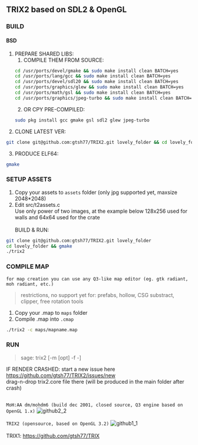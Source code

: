 ## TRIX2 based on SDL2 & OpenGL<br/>
### BUILD
#### BSD
1. PREPARE SHARED LIBS:
      1. COMPILE THEM FROM SOURCE:
      ```sh
      cd /usr/ports/devel/gmake && sudo make install clean BATCH=yes
      cd /usr/ports/lang/gcc && sudo make install clean BATCH=yes
      cd /usr/ports/devel/sdl20 && sudo make install clean BATCH=yes
      cd /usr/ports/graphics/glew && sudo make install clean BATCH=yes
      cd /usr/ports/math/gsl && sudo make install clean BATCH=yes
      cd /usr/ports/graphics/jpeg-turbo && sudo make install clean BATCH=yes
      ```
      2. OR CPY PRE-COMPILED:
      ```sh
      sudo pkg install gcc gmake gsl sdl2 glew jpeg-turbo
      ```
2. CLONE LATEST VER:
```sh
git clone git@github.com:gtsh77/TRIX2.git lovely_folder && cd lovely_folder
```
3. PRODUCE  ELF64:
```sh
gmake
```

### SETUP ASSETS
1. Copy your assets to `assets` folder (only jpg supported yet, maxsize 2048\*2048)<br/>
2. Edit src/t2assets.c <br/>
Use only power of two images, at the example below 128x256 used for walls and 64x64 used for the crate<br/><br/>
BUILD & RUN:
```sh
git clone git@github.com:gtsh77/TRIX2.git lovely_folder
cd lovely_folder && gmake
./trix2
```

### COMPILE MAP
`for map creation you can use any Q3-like map editor (eg. gtk radiant, moh radiant, etc.)`
>restrictions, no support yet for: prefabs, hollow, CSG substract, clipper, free rotation tools

1. Copy your .map to `maps` folder
2. Compile .map into `.cmap`
```sh
./trix2 -c maps/mapname.map
```

### RUN
>sage: trix2 [-m <mode> [opt] -f -]
  
  
IF RENDER CRASHED:
start a new issue here https://github.com/gtsh77/TRIX2/issues/new <br/>
drag-n-drop trix2.core file there (will be produced in the main folder after crash)<br/><br/>

`MoH:AA dm/mohdm6 (build dec 2001, closed source, Q3 engine based on OpenGL 1.x)`
![github2_2](https://user-images.githubusercontent.com/8376353/35790824-5f7ae6e6-0a55-11e8-9067-7b69c03b2f17.jpg)<br/><br/>
`TRIX2 (opensource, based on OpenGL 3.2)`
![github1_1](https://user-images.githubusercontent.com/8376353/35790825-5f9954f0-0a55-11e8-8123-b4d4cd28db59.jpg)<br/><br/>
TRIX1: https://github.com/gtsh77/TRIX
